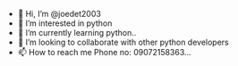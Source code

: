 - 👋 Hi, I’m @joedet2003
- 👀 I’m interested in python
- 🌱 I’m currently learning python..
- 💞️ I’m looking to collaborate with other python developers
- 📫 How to reach me Phone no: 09072158363...

